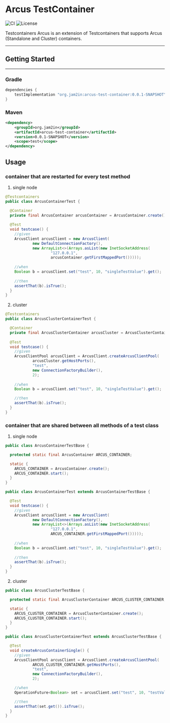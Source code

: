 # Arcus TestContainer

![CI](https://github.com/jam2in/arcus-test-container/actions/workflows/ci.yml/badge.svg)
![License](https://img.shields.io/badge/License-Apache%202.0-blue.svg)

Testcontainers Arcus is an extension of Testcontainers that supports Arcus (Standalone and Cluster) containers.
___
## Getting Started
___
### Gradle
```groovy
dependencies {
    testImplementation "org.jam2in:arcus-test-container:0.0.1-SNAPSHOT"
}
```

### Maven
```xml
<dependency>
    <groupId>org.jam2in</groupId>
    <artifactId>arcus-test-container</artifactId>
    <version>0.0.1-SNAPSHOT</version>
    <scope>test</scope>
</dependency>
```

## Usage
### container that are restarted for every test method
1. single node
```java
@Testcontainers
public class ArcusContainerTest {

  @Container
  private final ArcusContainer arcusContainer = ArcusContainer.create();
  
  @Test
  void testcase() {
    //given
    ArcusClient arcusClient = new ArcusClient(
            new DefaultConnectionFactory(),
            new ArrayList<>(Arrays.asList(new InetSocketAddress(
                    "127.0.0.1", 
                    arcusContainer.getFirstMappedPort()))));
    
    //when
    Boolean b = arcusClient.set("test", 10, "singleTestValue").get();
    
    //then
    assertThat(b).isTrue();
  }
}
```
2. cluster

```java
@Testcontainers
public class ArcusClusterContainerTest {

  @Container
  private final ArcusClusterContainer arcusCluster = ArcusClusterContainer.create();
  
  @Test
  void testcase() {
    //given
    ArcusClientPool arcusClient = ArcusClient.createArcusClientPool(
            arcusCluster.getHostPorts(), 
            "test", 
            new ConnectionFactoryBuilder(),
            2);
    
    //when
    Boolean b = arcusClient.set("test", 10, "singleTestValue").get();

    //then
    assertThat(b).isTrue();
  }
}
```
### container that are shared between all methods of a test class
1. single node

```java
public class ArcusContainerTestBase {

  protected static final ArcusContainer ARCUS_CONTAINER;

  static {
    ARCUS_CONTAINER = ArcusContainer.create();
    ARCUS_CONTAINER.start();
  }
}
```
```java
public class ArcusContainerTest extends ArcusContainerTestBase {

  @Test
  void testcase() {
    //given
    ArcusClient arcusClient = new ArcusClient(
            new DefaultConnectionFactory(),
            new ArrayList<>(Arrays.asList(new InetSocketAddress(
                    "127.0.0.1", 
                    ARCUS_CONTAINER.getFirstMappedPort()))));
    
    //when
    Boolean b = arcusClient.set("test", 10, "singleTestValue").get();
    
    //then
    assertThat(b).isTrue();
  }
}
```

2. cluster

```java
public class ArcusClusterTestBase {

  protected static final ArcusClusterContainer ARCUS_CLUSTER_CONTAINER;

  static {
    ARCUS_CLUSTER_CONTAINER = ArcusClusterContainer.create();
    ARCUS_CLUSTER_CONTAINER.start();
  }
}
```
```java
public class ArcusClusterContainerTest extends ArcusClusterTestBase {

  @Test
  void createArcusContainerSingle() {
    //given
    ArcusClientPool arcusClient = ArcusClient.createArcusClientPool(
            ARCUS_CLUSTER_CONTAINER.getHostPorts(), 
            "test", 
            new ConnectionFactoryBuilder(), 
            2);

    //when
    OperationFuture<Boolean> set = arcusClient.set("test", 10, "testValue");

    //then
    assertThat(set.get()).isTrue();
  }
}
```